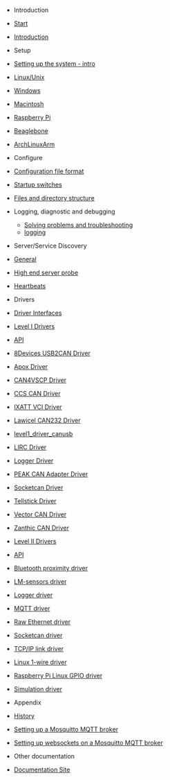 * Introduction
 * [Start](start.md)
 * [Introduction](introduction.md)

* Setup
* [Setting up the system - intro](setting_up_the_system.md)
 * [Linux/Unix](setting_up_the_system_on_linux.md)
 * [Windows](setting_up_the_system_on_windows.md)
 * [Macintosh](setting_up_the_system_on_macintosh.md)
 * [Raspberry Pi](setting_up_the_system_on_raspberry_pi.md)
 * [Beaglebone](setting_up_the_system_on_beaglebone.md)
 * [ArchLinuxArm](setting_up_the_system_on_an_embeded_archlinuxarm_system.md)

* Configure
 * [Configuration file format](configuring_the_vscp_daemon.md)
 * [Startup switches](startup_switches.md)
 * [Files and directory structure](files_and_directory_structure.md)

* Logging, diagnostic and debugging
  * [Solving problems and troubleshooting](solving_problems.md)
  * [logging](logging.md)

* Server/Service Discovery
 * [General](server_disovery.md)
 * [High end server probe](server_disovery_probe.md)
 * [Heartbeats](server_disovery_heartbeats.md)	

* Drivers
 *  [Driver Interfaces](driver_interfaces.md)
   * [Level I Drivers](level_i_drivers.md)
   * [API](canal_interface_specification.md)
   * [8Devices USB2CAN Driver](level1_driver_usb2can.md)
   * [Apox Driver](level1_driver_apox.md)
   * [CAN4VSCP Driver](level1_driver_can4vscp.md)
   * [CCS CAN Driver](level1_driver_ccs.md)
   * [IXATT VCI Driver](level1_driver_ixxat.md)
   * [Lawicel CAN232 Driver](level1_driver_can232.md)
   * [level1_driver_canusb](level1_driver_canusb.md)
   * [LIRC Driver](level1_driver_lirc.md)
   * [Logger Driver](level1_driver_logger.md)
   * [PEAK CAN Adapter Driver](level1_driver_peak.md)
   * [Socketcan Driver](level1_driver_socketcan.md)
   * [Tellstick Driver](level1_driver_tellstick.md)
   * [Vector CAN Driver](level1_driver_vector.md)
   * [Zanthic CAN Driver](level1_driver_zanthic.md)

  * [Level II Drivers](level_ii_drivers.md)
   * [API](level_ii_driver_api.md)
   * [Bluetooth proximity driver](level2_driver_bluetooth_proximity.md)
   * [LM-sensors driver](level2_driver_lm_sensors.md)
   * [Logger driver](level2_driver_logger.md)
   * [MQTT driver](level2_driver_mqtt.md)
   * [Raw Ethernet driver](level2_driver_raw_ethernet.md)
   * [Socketcan driver](level2_driver_socketcan.md)
   * [TCP/IP link driver](level2_driver_tcpip_link.md)
   * [Linux 1-wire driver](level2_driver_wire1.md)
   * [Raspberry Pi Linux GPIO driver](level2_driver_rpigpio.md)
   * [Simulation driver](level2_driver_simulation.md)

* Appendix
 * [History](./history.md)
 * [Setting up a Mosquitto MQTT broker](./mosquitto_set_up_broker.md)
 * [Setting up websockets on a Mosquitto MQTT broker](./mosquitto_set_up_websockets.md)

* Other documentation
 *  [Documentation Site](https://docs.vscp.org)
